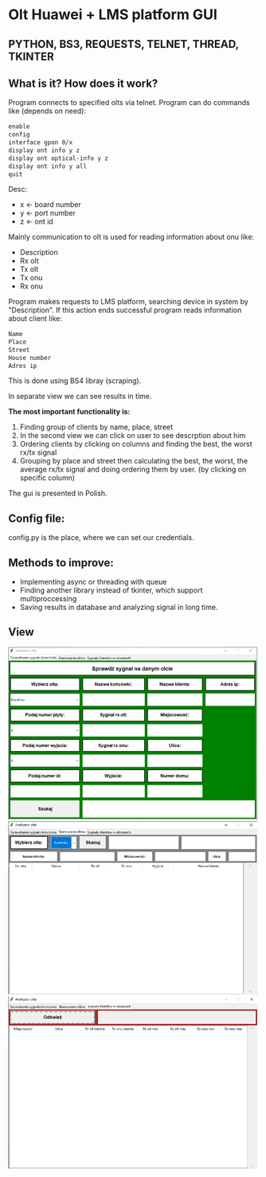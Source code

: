 # Olt Huawei + LMS platform GUI
## PYTHON, BS3, REQUESTS, TELNET, THREAD, TKINTER

## What is it? How does it work? 
Program connects to specified olts via telnet.
Program can do commands like (depends on need):

    enable
    config
    interface gpon 0/x
    display ont info y z
    display ont optical-info y z 
    display ont info y all
    quit
Desc:  
-    x <- board number  
-    y <- port number  
-    z <- ont id  


Mainly communication to olt is used for reading information about onu like:

- Description
- Rx olt
- Tx olt
- Tx onu
- Rx onu

Program makes requests to LMS platform, searching device in system by
"Description". If this action ends successful program reads information about client like:
    
    Name
    Place
    Street
    House number
    Adres ip

This is done using BS4 libray (scraping).

In separate view we can see results in time.



**The most important functionality is:**
1. Finding group of clients by name, place, street
2. In the second view we can click on user to see descrption about him
3. Ordering clients by clicking on columns and finding the best, the worst rx/tx signal
4. Grouping by place and street then calculating the best, the worst, the average rx/tx signal and doing ordering them by user. (by clicking on specific column)

The gui is presented in Polish.

## Config file:
config.py is the place, where we can set our credentials.

## Methods to improve:
- Implementing async or threading with queue
- Finding another library instead of tkinter, which support multiproccessing
- Saving results in database and analyzing signal in long time. 

## View

<img src="https://github.com/Qbason/Olt_Manager_Connected_With_Lms/blob/master/imgs/1.png" width="500"/>


<img src="https://github.com/Qbason/Olt_Manager_Connected_With_Lms/blob/master/imgs/2.png" width="500"/>


<img src="https://github.com/Qbason/Olt_Manager_Connected_With_Lms/blob/master/imgs/3.png" width="500"/>
